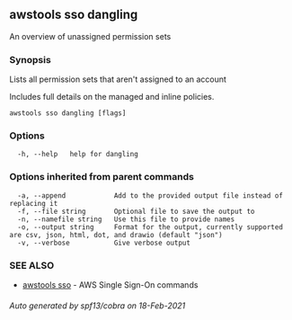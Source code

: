 ## awstools sso dangling

An overview of unassigned permission sets

### Synopsis

Lists all permission sets that aren't assigned to an account

Includes full details on the managed and inline policies.

```
awstools sso dangling [flags]
```

### Options

```
  -h, --help   help for dangling
```

### Options inherited from parent commands

```
  -a, --append            Add to the provided output file instead of replacing it
  -f, --file string       Optional file to save the output to
  -n, --namefile string   Use this file to provide names
  -o, --output string     Format for the output, currently supported are csv, json, html, dot, and drawio (default "json")
  -v, --verbose           Give verbose output
```

### SEE ALSO

* [awstools sso](awstools_sso.md)	 - AWS Single Sign-On commands

###### Auto generated by spf13/cobra on 18-Feb-2021

